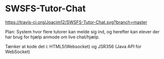 # SWSFS-Tutor-Chat

https://travis-ci.org/Joacim12/SWSFS-Tutor-Chat.svg?branch=master

Plan: 
System hvor flere tutorer kan melde sig ind, og herefter kan elever der har brug for hjælp anmode om live chat/hjælp.

Tænker at kode det i:
HTML5(Websocket) og JSR356 (Java API for WebSocket)
